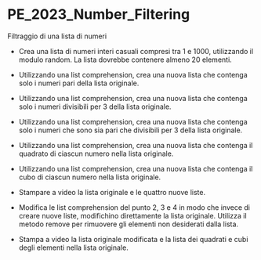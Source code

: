 # PE_2023_Number_Filtering
Filtraggio di una lista di numeri

+ Crea una lista di numeri interi casuali compresi tra 1 e 1000, utilizzando il modulo random. La lista dovrebbe contenere almeno 20 elementi.

+ Utilizzando una list comprehension, crea una nuova lista che contenga solo i numeri pari della lista originale.

+ Utilizzando una list comprehension, crea una nuova lista che contenga solo i numeri divisibili per 3 della lista originale.

+ Utilizzando una list comprehension, crea una nuova lista che contenga solo i numeri che sono sia pari che divisibili per 3 della lista originale.

+ Utilizzando una list comprehension, crea una nuova lista che contenga il quadrato di ciascun numero nella lista originale.

+ Utilizzando una list comprehension, crea una nuova lista che contenga il cubo di ciascun numero nella lista originale.

+ Stampare a video la lista originale e le quattro nuove liste.

+ Modifica le list comprehension del punto 2, 3 e 4 in modo che invece di creare nuove liste, modifichino direttamente la lista originale. Utilizza il metodo remove per rimuovere gli elementi non desiderati dalla lista.

+ Stampa a video la lista originale modificata e la lista dei quadrati e cubi degli elementi nella lista originale.
